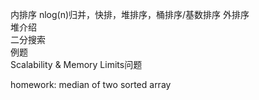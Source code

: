 内排序  nlog(n)归并，快排，堆排序，桶排序/基数排序
外排序  
堆介绍  
二分搜索  
例题  
Scalability & Memory Limits问题  

homework:
median of two sorted array
